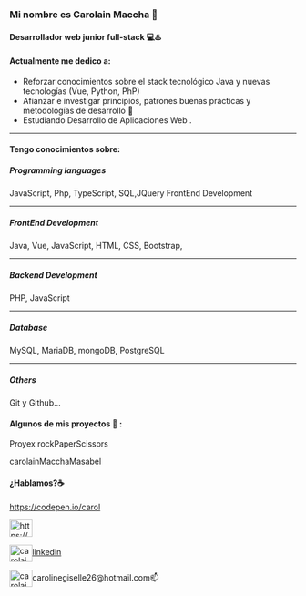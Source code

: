 ### Mi nombre es Carolain Maccha  👋
#### Desarrollador web junior full-stack 💻♨️

#### Actualmente me dedico a:

   - Reforzar conocimientos sobre el stack tecnológico Java y nuevas tecnologías (Vue, Python, PhP)
   - Afianzar e investigar principios, patrones buenas prácticas y metodologías de desarrollo 🌱
   - Estudiando Desarrollo de Aplicaciones Web .
___

#### Tengo conocimientos sobre:

##### Programming languages

JavaScript, Php, TypeScript, SQL,JQuery
FrontEnd Development
____

##### FrontEnd Development
Java, Vue, JavaScript, HTML, CSS, Bootstrap, 
____

##### Backend Development

PHP, JavaScript
_____

##### Database
MySQL, MariaDB, mongoDB, PostgreSQL
_____

##### Others
 
Git y Github...

#### Algunos de mis proyectos 💞️ :
<!-- imagenes para la tabla:
<a href="https://codepen.io/carlossalvadordiaz/pen/PozMmdq" target="_blank"> <img src="/images/toDo.png" width="120" height="120"/></a>  


| notFoundResponsive  | rockPaperScissors  | toDoSimple  |
|---|---|---|
| <a href="https://github.com/carlossalvadordiaz/404-not-found" target="_blank"> <img src="/images/404.png" width="250" height="200"/></a> |  <a href="https://codepen.io/carlossalvadordiaz/pen/bGeXeGq" target="_blank"> <img src="/images/rps.png" width="250" height="200"/></a> | <a href="https://codepen.io/carlossalvadordiaz/pen/PozMmdq" target="_blank"> <img src="/images/toDo.png" width="250" height="200"/></a>  |


| Gym Database  | BurguerResponsivePage  | Chat(socket.io)  |
|---|---|---|
| <a href="https://https://github.com/carlossalvadordiaz/AppGymFront" target="_blank"> <img src="/images/listaClientesAngular.png" width="250" height="200"/></a> |  <a href="https://https://github.com/carlossalvadordiaz/Hamburgueseria" target="_blank"> <img src="/images/hamburguesa.jpg" width="250" height="200"/></a> | <a href="https://github.com/carlossalvadordiaz/Chat" target="_blank"> <img src="/images/chat.png" width="250" height="200"/></a>  |


<p><img align="center" src="https://github-readme-stats.vercel.app/api/top-langs?username=carlossalvadordiaz&show_icons=true&locale=en&layout=compact" alt="carlossalvadordiaz" /></p> -->

Proyex 	rockPaperScissors 
		
carolainMacchaMasabel
#### ¿Hablamos?☕️

https://codepen.io/carol
<p align="left">
<a href="https://codepen.io/caroline-giselle" target="blank"><img align="center" src="https://cdn.jsdelivr.net/npm/simple-icons@3.0.1/icons/codepen.svg" alt="https://codepen.io/caroline-giselle" height="30" width="40" /></a>

<a href="https://www.linkedin.com/in/carolainmacchamasabel/" target="blank"><img align="center" src="https://cdn.jsdelivr.net/npm/simple-icons@3.0.1/icons/linkedin.svg" alt="carolain maccha" height="30" width="40" />linkedin</a>

<a href="mailto:carolinegiselle26@hotmail.com " target="blank"><img align="center" src="https://cdn.jsdelivr.net/npm/simple-icons@3.0.1/icons/gmail.svg" alt="carolain maccha" height="30" width="40" />carolinegiselle26@hotmail.com</a>📫
</p>

